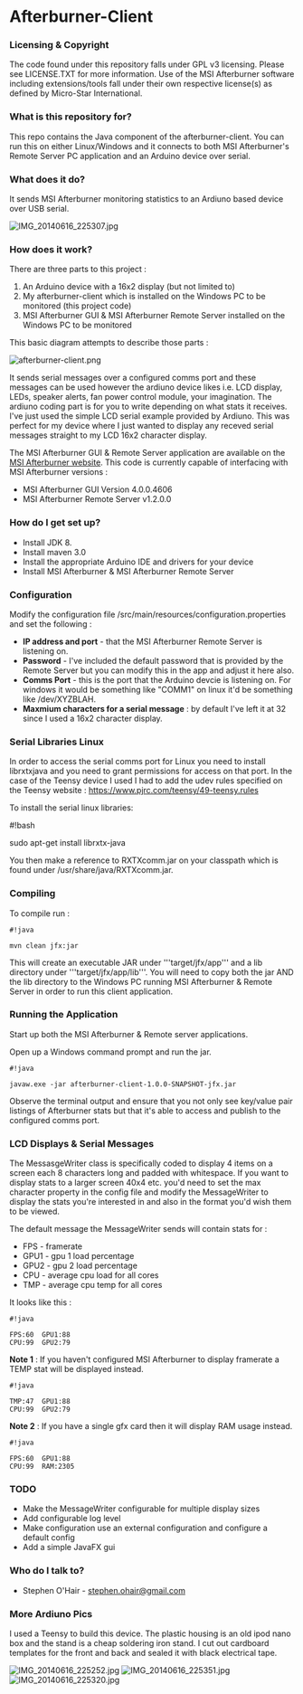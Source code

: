 # Afterburner-Client 

### Licensing & Copyright ###
The code found under this repository falls under GPL v3 licensing. Please see LICENSE.TXT for more information. Use of the MSI Afterburner software including extensions/tools fall under their own respective license(s) as defined by Micro-Star International.

### What is this repository for? ###
This repo contains the Java component of the afterburner-client. You can run this on either Linux/Windows and it connects to both MSI Afterburner's Remote Server PC application and an Arduino device over serial. 

### What does it do? ###
It sends MSI Afterburner monitoring statistics to an Ardiuno based device over USB serial.

![IMG_20140616_225307.jpg](https://bitbucket.org/repo/anxBzb/images/401267453-IMG_20140616_225307.jpg)

### How does it work? ###
There are three parts to this project :

1. An Arduino device with a 16x2 display (but not limited to)
2. My afterburner-client which is installed on the Windows PC to be monitored (this project code)
3. MSI Afterburner GUI & MSI Afterburner Remote Server installed on the Windows PC to be monitored

This basic diagram attempts to describe those parts :

![afterburner-client.png](https://bitbucket.org/repo/anxBzb/images/2579804272-afterburner-client.png)

It sends serial messages over a configured comms port and these messages can be used however the ardiuno device likes i.e. LCD display, LEDs, speaker alerts, fan power control module, your imagination. The ardiuno coding part is for you to write depending on what stats it receives. I've just used the simple LCD serial example provided by Ardiuno. This was perfect for my device where I just wanted to display any receved serial messages straight to my LCD 16x2 character display.

The MSI Afterburner GUI & Remote Server application are available on the [MSI Afterburner website](http://event.msi.com/vga/afterburner/overview.htm). This code is currently capable of interfacing with MSI Afterburner versions : 

* MSI Afterburner GUI Version 4.0.0.4606
* MSI Afterburner Remote Server v1.2.0.0

### How do I get set up? ###

* Install JDK 8.
* Install maven 3.0
* Install the appropriate Arduino IDE and drivers for your device
* Install MSI Afterburner & MSI Afterburner Remote Server

### Configuration ###
Modify the configuration file /src/main/resources/configuration.properties and set the following : 

* **IP address and port** - that the MSI Afterburner Remote Server is listening on. 
* **Password** - I've included the default password that is provided by the Remote Server but you can modify this in the app and adjust it here also.
* **Comms Port** - this is the port that the Arduino devcie is listening on. For windows it would be something like "COMM1" on linux it'd be something like /dev/XYZBLAH.
* **Maxmium characters for a serial message** : by default I've left it at 32 since I used a 16x2 character display. 

### Serial Libraries Linux ###
In order to access the serial comms port for Linux you need to install librxtxjava and you need to grant permissions for access on that port. In the case of the Teensy device I used I had to add the udev rules specified on the Teensy website : https://www.pjrc.com/teensy/49-teensy.rules

To install the serial linux libraries:

#!bash

sudo apt-get install librxtx-java

You then make a reference to RXTXcomm.jar on your classpath which is found under /usr/share/java/RXTXcomm.jar.

### Compiling ###
To compile run : 

```
#!java

mvn clean jfx:jar
```

This will create an executable JAR under '''target/jfx/app''' and a lib directory under '''target/jfx/app/lib'''. You will need to copy both the jar AND the lib directory to the Windows PC running MSI Afterburner & Remote Server in order to run this client application.

### Running the Application ###

Start up both the MSI Afterburner & Remote server applications.

Open up a Windows command prompt and run the jar.


```
#!java

javaw.exe -jar afterburner-client-1.0.0-SNAPSHOT-jfx.jar
```

Observe the terminal output and ensure that you not only see key/value pair listings of Afterburner stats but that it's able to access and publish to the configured comms port.

### LCD Displays & Serial Messages ###

The MessasgeWriter class is specifically coded to display 4 items on a screen each 8 characters long and padded with whitespace. If you want to display stats to a larger screen 40x4 etc. you'd need to set the max character property in the config file and modify the MessageWriter to display the stats you're interested in and also in the format you'd wish them to be viewed.

The default message the MessageWriter sends will contain stats for :

* FPS - framerate
* GPU1 - gpu 1 load percentage
* GPU2 - gpu 2 load percentage
* CPU - average cpu load for all cores
* TMP - average cpu temp for all cores

It looks like this :


```
#!java

FPS:60  GPU1:88
CPU:99  GPU2:79
```

**Note 1** : If you haven't configured MSI Afterburner to display framerate a TEMP stat will be displayed instead. 

```
#!java

TMP:47  GPU1:88
CPU:99  GPU2:79
```

**Note 2** : If you have a single gfx card then it will display RAM usage instead.

```
#!java

FPS:60  GPU1:88
CPU:99  RAM:2305
```

### TODO ###
* Make the MessageWriter configurable for multiple display sizes
* Add configurable log level
* Make configuration use an external configuration and configure a default config
* Add a simple JavaFX gui

### Who do I talk to? ###

* Stephen O'Hair - stephen.ohair@gmail.com

### More Ardiuno Pics ###
I used a Teensy to build this device. The plastic housing is an old ipod nano box and the stand is a cheap soldering iron stand. I cut out cardboard templates for the front and back and sealed it with black electrical tape.

![IMG_20140616_225252.jpg](https://bitbucket.org/repo/anxBzb/images/2893224317-IMG_20140616_225252.jpg)
![IMG_20140616_225351.jpg](https://bitbucket.org/repo/anxBzb/images/198268459-IMG_20140616_225351.jpg)
![IMG_20140616_225320.jpg](https://bitbucket.org/repo/anxBzb/images/2564839505-IMG_20140616_225320.jpg)